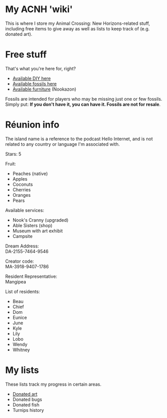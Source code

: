 # My ACNH 'wiki'
This is where I store my Animal Crossing: New Horizons-related stuff, including free items to give away as well as lists to keep track of (e.g. donated art).

# Free stuff
That's what you're here for, right?
* <a href="available-diy.txt">Available DIY here</a>
* <a href="available-fossils.txt">Available fossils here</a>
* <a href="https://nookazon.com/profile/3183630164/listings">Available furniture</a> (Nookazon)

Fossils are intended for players who may be missing just one or few fossils. Simply put: **If you don't have it, you can have it. Fossils are not for resale**.

# Réunion info
The island name is a reference to the podcast Hello Internet, and is not related to any country or language I'm associated with.

Stars: 5

Fruit:
* Peaches (native)
* Apples
* Coconuts
* Cherries
* Oranges
* Pears

Available services:
* Nook's Cranny (upgraded)
* Able Sisters (shop)
* Museum with art exhibit
* Campsite

Dream Address:<br />
DA-2155-7464-9546

Creator code:<br />
MA-3918-9407-1786

Resident Representative:<br />
Mangipea

List of residents:
* Beau
* Chief
* Dom
* Eunice
* June
* Kyle
* Lily
* Lobo
* Wendy
* Whitney

# My lists
These lists track my progress in certain areas.
* <a href="donated-art.txt">Donated art</a>
* Donated bugs
* Donated fish
* Turnips history
